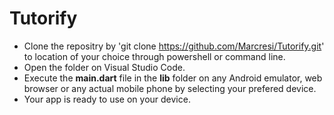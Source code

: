 # Tutorify
- Clone the repositry by 'git clone https://github.com/Marcresi/Tutorify.git' to location of your choice through powershell or command line.
- Open the folder on Visual Studio Code.
- Execute the **main.dart** file in the **lib** folder on any Android emulator, web browser or any actual mobile phone by selecting your prefered device.
- Your app is ready to use on your device.

